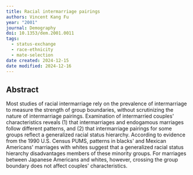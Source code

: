 ```yaml
---
title: Racial intermarriage pairings
authors: Vincent Kang Fu
year: "2001"
journal: Demography
doi: 10.1353/dem.2001.0011
tags:
  - status-exchange
  - race-ethnicity
  - mate-selection
date created: 2024-12-15
date modified: 2024-12-16
---
```


## Abstract

Most studies of racial intermarriage rely on the prevalence of intermarriage to measure the strength of group boundaries, without scrutinizing the nature of intermarriage pairings. Examination of intermarried couples' characteristics reveals (1) that intermarriages and endogamous marriages follow different patterns, and (2) that intermarriage pairings for some groups reflect a generalized racial status hierarchy. According to evidence from the 1990 U.S. Census PUMS, patterns in blacks' and Mexican Americans' marriages with whites suggest that a generalized racial status hierarchy disadvantages members of these minority groups. For marriages between Japanese Americans and whites, however, crossing the group boundary does not affect couples' characteristics.
